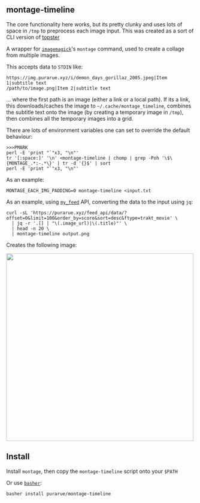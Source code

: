 ## montage-timeline

The core functionality here works, but its pretty clunky and uses lots of space in `/tmp` to preprocess each image input. This was created as a sort of CLI version of [topster](https://www.neverendingchartrendering.org/)

A wrapper for [`imagemagick`](https://imagemagick.org/index.php)'s `montage` command, used to create a collage from multiple images.

This accepts data to `STDIN` like:

```
https://img.purarue.xyz/i/demon_days_gorillaz_2005.jpeg|Item 1|subtitle text
/path/to/image.png|Item 2|subtitle text
```

... where the first path is an image (either a link or a local path). If its a link, this downloads/caches the image to `~/.cache/montage_timeline`, combines the subtitle text onto the image (by creating a temporary image in `/tmp`), then combines all the temporary images into a grid.

There are lots of environment variables one can set to override the default behaviour:

```
>>>PMARK
perl -E 'print "`"x3, "\n"'
tr '[:space:]' '\n' <montage-timeline | chomp | grep -Poh '\$\{MONTAGE_.*:-.*\}' | tr -d '{}$' | sort
perl -E 'print "`"x3, "\n"'
```

As an example:

```
MONTAGE_EACH_IMG_PADDING=0 montage-timeline <input.txt
```

As an example, using [`my_feed`](https://github.com/purarue/my_feed) API, converting the data to the input using `jq`:

```
curl -sL 'https://purarue.xyz/feed_api/data/?offset=0&limit=100&order_by=score&sort=desc&ftype=trakt_movie' \
  | jq -r '.[] | "\(.image_url)|\(.title)"' \
  | head -n 20 \
  | montage-timeline output.png
```

Creates the following image:

<img src="https://github.com/purarue/montage-timeline/blob/master/.github/output.png?raw=true" width="500" />

## Install

Install `montage`, then copy the `montage-timeline` script onto your `$PATH`

Or use [`basher`](https://github.com/basherpm/basher):

```bash
basher install purarue/montage-timeline
```
